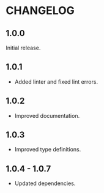 # CHANGELOG

## 1.0.0

Initial release.

## 1.0.1

- Added linter and fixed lint errors.

## 1.0.2

- Improved documentation.

## 1.0.3

- Improved type definitions.

## 1.0.4 - 1.0.7

- Updated dependencies.

